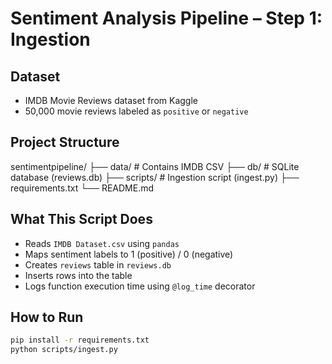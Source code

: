 # Sentiment Analysis Pipeline – Step 1: Ingestion

## Dataset
- IMDB Movie Reviews dataset from Kaggle
- 50,000 movie reviews labeled as `positive` or `negative`

## Project Structure
sentimentpipeline/
├── data/ # Contains IMDB CSV
├── db/ # SQLite database (reviews.db)
├── scripts/ # Ingestion script (ingest.py)
├── requirements.txt
└── README.md

## What This Script Does
- Reads `IMDB Dataset.csv` using `pandas`
- Maps sentiment labels to 1 (positive) / 0 (negative)
- Creates `reviews` table in `reviews.db`
- Inserts rows into the table
- Logs function execution time using `@log_time` decorator

## How to Run
```bash
pip install -r requirements.txt
python scripts/ingest.py
